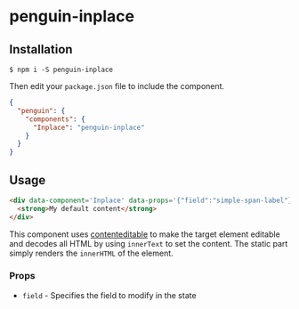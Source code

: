 # penguin-inplace

## Installation

	$ npm i -S penguin-inplace

Then edit your `package.json` file to include the component.

```json
{
  "penguin": {
    "components": {
      "Inplace": "penguin-inplace"
    }
  }
}
```

## Usage

```html
<div data-component='Inplace' data-props='{"field":"simple-span-label"}'>
  <strong>My default content</strong>
</div>
```

This component uses [contenteditable](https://developer.mozilla.org/en-US/docs/Web/API/HTMLElement/contentEditable) to make the target element editable and decodes all HTML by using `innerText` to set the content. The static part simply renders the `innerHTML` of the element.

### Props

  * `field` - Specifies the field to modify in the state
